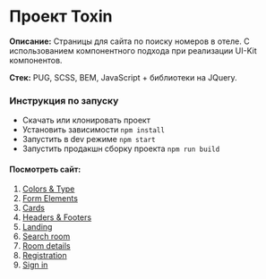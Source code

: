# Проект Toxin

**Описание:** Страницы для сайта по поиску номеров в отеле. С использованием компонентного подхода при реализации UI-Kit компонентов.

**Стек:** PUG, SCSS, BEM, JavaScript + библиотеки на JQuery.

### Инструкция по запуску

-   Скачать или клонировать проект
-   Установить зависимости `npm install`
-   Запустить в dev режиме `npm start`
-   Запустить продакшн сборку проекта `npm run build`

#### Посмотреть сайт:

1. [Colors & Type](https://maycraft.github.io/toxin/colors)
2. [Form Elements](https://maycraft.github.io/toxin/elements)
3. [Cards](https://maycraft.github.io/toxin/cards)
4. [Headers & Footers](https://maycraft.github.io/toxin/headers)
5. [Landing](https://maycraft.github.io/toxin/landing)
6. [Search room](https://maycraft.github.io/toxin/search-room)
7. [Room details](https://maycraft.github.io/toxin/room-details)
8. [Registration](https://maycraft.github.io/toxin/registration)
9. [Sign in](https://maycraft.github.io/toxin/login)
